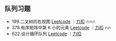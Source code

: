 ## 队列习题

- 199.二叉树的右视图 [Leetcode](https://leetcode.com/problems/binary-tree-right-side-view/description/) ｜[力扣](https://leetcode.cn/problems/binary-tree-right-side-view/description/) 🔥🔥🔥
- 378.有序矩阵中第 K 小的元素 [Leetcode](https://leetcode.com/problems/kth-smallest-element-in-a-sorted-matrix/description/) ｜[力扣](https://leetcode.cn/problems/kth-smallest-element-in-a-sorted-matrix/description/) 🔥🔥
- 622.设计循环队列 [Leetcode](https://leetcode.com/problems/design-circular-queue/description/) ｜[力扣](https://leetcode.cn/problems/design-circular-queue/description/)
